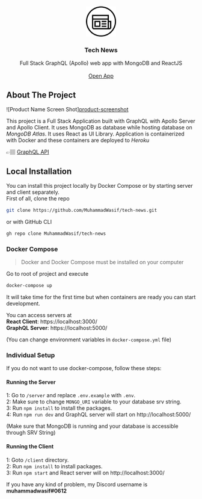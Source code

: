 <br />
<p align="center">
  <img src="client/public/logo192.png" alt="Logo" width="80" height="80">

  <h3 align="center">Tech News</h3>

  <p align="center">
    Full Stack GraphQL (Apollo) web app with MongoDB and ReactJS
    <br />
    <br />
    <a href="https://github.com/othneildrew/Best-README-Template">Open App</a>
  </p>
</p>

## About The Project

![Product Name Screen Shot][product-screenshot](https://example.com)

This project is a Full Stack Application built with GraphQL with Apollo Server and Apollo Client. It uses MongoDB as database while hosting database on _MongoDB Atlas_. It uses React as UI Library. Application is containerized with Docker and these containers are deployed to _Heroku_

👉🏽 [GraphQL API](https://tech-news-api.herokuapp.com/)

## Local Installation

You can install this project locally by Docker Compose or by starting server and client separately.  
First of all, clone the repo

```sh
git clone https://github.com/MuhammadWasif/tech-news.git
```

or with GitHub CLI

```sh
gh repo clone MuhammadWasif/tech-news
```

### Docker Compose

> Docker and Docker Compose must be installed on your computer

Go to root of project and execute

```sh
docker-compose up
```

It will take time for the first time but when containers are ready you can start development.

You can access servers at  
**React Client**: https://localhost:3000/  
**GraphQL Server**: https://localhost:5000/

(You can change environment variables in `docker-compose.yml` file)

### Individual Setup

If you do not want to use docker-compose, follow these steps:

#### Running the Server

1: Go to `/server` and replace `.env.example` with `.env`.  
2: Make sure to change `MONGO_URI` variable to your database srv string.  
3: Run `npm install` to install the packages.  
4: Run `npm run dev` and GraphQL server will start on http://localhost:5000/

(Make sure that MongoDB is running and your database is accessible through SRV String)

#### Running the Client

1: Goto `/client` directory.  
2: Run `npm install` to install packages.  
3: Run `npm start` and React server will on http://localhost:3000/

If you have any kind of problem, my Discord username is **muhammadwasif#0612**
